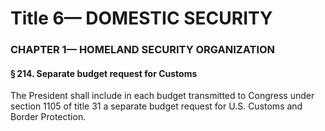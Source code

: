 
# Title 6— DOMESTIC SECURITY
### CHAPTER 1— HOMELAND SECURITY ORGANIZATION
#### § 214. Separate budget request for Customs

The President shall include in each budget transmitted to Congress under section 1105 of title 31 a separate budget request for U.S. Customs and Border Protection.
